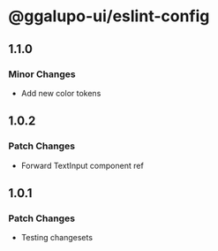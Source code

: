 # @ggalupo-ui/eslint-config

## 1.1.0

### Minor Changes

- Add new color tokens

## 1.0.2

### Patch Changes

- Forward TextInput component ref

## 1.0.1

### Patch Changes

- Testing changesets
